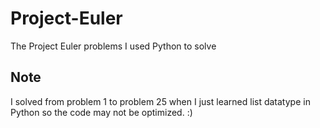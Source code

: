 # Project-Euler
The Project Euler problems I used Python to solve
## Note
I solved from problem 1 to problem 25 when I just learned list datatype in Python so the code may not be optimized. :)
